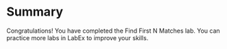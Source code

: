 # Summary

Congratulations! You have completed the Find First N Matches lab. You can practice more labs in LabEx to improve your skills.

